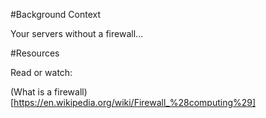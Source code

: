 #Background Context

Your servers without a firewall…

#Resources

Read or watch:

(What is a firewall)[https://en.wikipedia.org/wiki/Firewall_%28computing%29]
